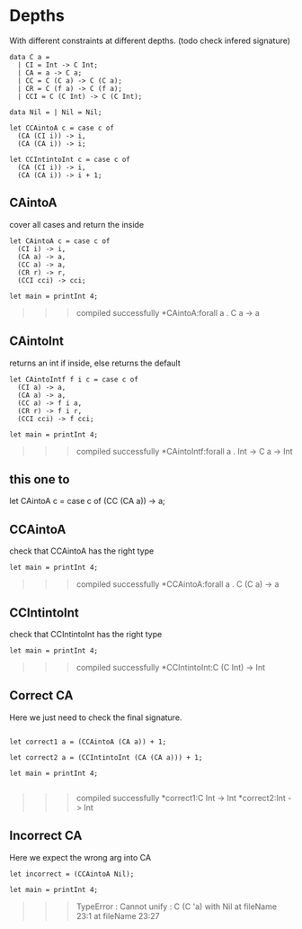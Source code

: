 # Depths

With different constraints at different depths. (todo check infered signature)
```
data C a =
  | CI = Int -> C Int; 
  | CA = a -> C a;
  | CC = C (C a) -> C (C a);
  | CR = C (f a) -> C (f a);
  | CCI = C (C Int) -> C (C Int);

data Nil = | Nil = Nil;

let CCAintoA c = case c of
  (CA (CI i)) -> i,
  (CA (CA i)) -> i;

let CCIntintoInt c = case c of
  (CA (CI i)) -> i,
  (CA (CA i)) -> i + 1;

```

## CAintoA

cover all cases and return the inside
```
let CAintoA c = case c of
  (CI i) -> i,
  (CA a) -> a,
  (CC a) -> a,
  (CR r) -> r,
  (CCI cci) -> cci;

let main = printInt 4;
```
>>>compiled successfully
*CAintoA:forall a . C a -> a


## CAintoInt

returns an int if inside, else returns the default
```
let CAintoIntf f i c = case c of
  (CI a) -> a,
  (CA a) -> a,
  (CC a) -> f i a,
  (CR r) -> f i r,
  (CCI cci) -> f cci;

let main = printInt 4;
```
>>>compiled successfully
*CAintoIntf:forall a . Int -> C a -> Int

## this one to
let CAintoA c = case c of
  (CC (CA a)) -> a;

## CCAintoA

check that CCAintoA has the right type
```
let main = printInt 4;
```
>>>compiled successfully
*CCAintoA:forall a . C (C a) -> a

## CCIntintoInt
check that CCIntintoInt has the right type
```
let main = printInt 4;
```
>>>compiled successfully
*CCIntintoInt:C (C Int) -> Int

## Correct CA

Here we just need to check the final signature.
```

let correct1 a = (CCAintoA (CA a)) + 1;

let correct2 a = (CCIntintoInt (CA (CA a))) + 1;

let main = printInt 4;


```
>>>compiled successfully
*correct1:C Int -> Int
*correct2:Int -> Int

## Incorrect CA


Here we expect the wrong arg into CA
```
let incorrect = (CCAintoA Nil);

let main = printInt 4;
```

>>>TypeError : Cannot unify : C (C 'a) with Nil at fileName 23:1 at fileName 23:27

